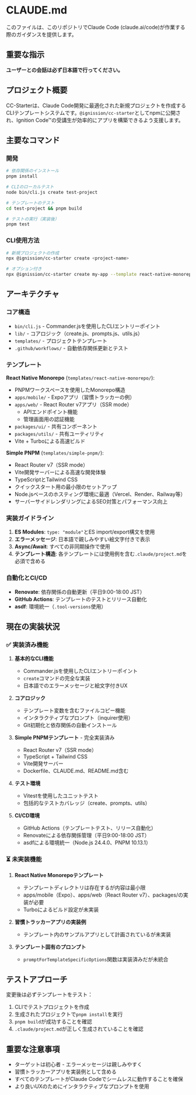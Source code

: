 # CLAUDE.md

このファイルは、このリポジトリでClaude Code (claude.ai/code)が作業する際のガイダンスを提供します。

## 重要な指示

**ユーザーとの会話は必ず日本語で行ってください。**

## プロジェクト概要

CC-Starterは、Claude Code開発に最適化された新規プロジェクトを作成するCLIテンプレートシステムです。`@ignission/cc-starter`としてnpmに公開され、Ignition Code™の受講生が効率的にアプリを構築できるよう支援します。

## 主要なコマンド

### 開発
```bash
# 依存関係のインストール
pnpm install

# CLIのローカルテスト
node bin/cli.js create test-project

# テンプレートのテスト
cd test-project && pnpm build

# テストの実行（実装後）
pnpm test
```

### CLI使用方法
```bash
# 新規プロジェクトの作成
npx @ignission/cc-starter create <project-name>

# オプション付き
npx @ignission/cc-starter create my-app --template react-native-monorepo --skip-install
```

## アーキテクチャ

### コア構造
- `bin/cli.js` - Commander.jsを使用したCLIエントリーポイント
- `lib/` - コアロジック（create.js、prompts.js、utils.js）
- `templates/` - プロジェクトテンプレート
- `.github/workflows/` - 自動依存関係更新とテスト

### テンプレート

**React Native Monorepo** (`templates/react-native-monorepo/`):
- PNPMワークスペースを使用したMonorepo構造
- `apps/mobile/` - Expoアプリ（習慣トラッカーの例）
- `apps/web/` - React Router v7アプリ（SSR mode）
  - APIエンドポイント機能
  - 管理画面用の認証機能
- `packages/ui/` - 共有コンポーネント
- `packages/utils/` - 共有ユーティリティ
- Vite + Turboによる高速ビルド

**Simple PNPM** (`templates/simple-pnpm/`):
- React Router v7（SSR mode）
- Vite開発サーバーによる高速な開発体験
- TypeScriptとTailwind CSS
- クイックスタート用の最小限のセットアップ
- Node.jsベースのホスティング環境に最適（Vercel、Render、Railway等）
- サーバーサイドレンダリングによるSEO対策とパフォーマンス向上

### 実装ガイドライン

1. **ES Modules**: `type: "module"`とES import/export構文を使用
2. **エラーメッセージ**: 日本語で親しみやすい絵文字付きで表示
3. **Async/Await**: すべての非同期操作で使用
4. **テンプレート構造**: 各テンプレートには使用例を含む`.claude/project.md`を必須で含める

### 自動化とCI/CD

- **Renovate**: 依存関係の自動更新（平日9:00-18:00 JST）
- **GitHub Actions**: テンプレートのテストとリリース自動化
- **asdf**: 環境統一（`.tool-versions`使用）

## 現在の実装状況

### ✅ 実装済み機能

1. **基本的なCLI機能**
   - Commander.jsを使用したCLIエントリーポイント
   - `create`コマンドの完全な実装
   - 日本語でのエラーメッセージと絵文字付きUX

2. **コアロジック**
   - テンプレート変数を含むファイルコピー機能
   - インタラクティブなプロンプト（inquirer使用）
   - Git初期化と依存関係の自動インストール

3. **Simple PNPMテンプレート** - 完全実装済み
   - React Router v7（SSR mode）
   - TypeScript + Tailwind CSS
   - Vite開発サーバー
   - Dockerfile、CLAUDE.md、README.md含む

4. **テスト環境**
   - Vitestを使用したユニットテスト
   - 包括的なテストカバレッジ（create、prompts、utils）

5. **CI/CD環境**
   - GitHub Actions（テンプレートテスト、リリース自動化）
   - Renovateによる依存関係管理（平日9:00-18:00 JST）
   - asdfによる環境統一（Node.js 24.4.0、PNPM 10.13.1）

### ⏳ 未実装機能

1. **React Native Monorepoテンプレート**
   - テンプレートディレクトリは存在するが内容は最小限
   - apps/mobile（Expo）、apps/web（React Router v7）、packages/の実装が必要
   - Turboによるビルド設定が未実装

2. **習慣トラッカーアプリの実装例**
   - テンプレート内のサンプルアプリとして計画されているが未実装

3. **テンプレート固有のプロンプト**
   - `promptForTemplateSpecificOptions`関数は実装済みだが未統合

## テストアプローチ

変更後は必ずテンプレートをテスト：
1. CLIでテストプロジェクトを作成
2. 生成されたプロジェクトで`pnpm install`を実行
3. `pnpm build`が成功することを確認
4. `.claude/project.md`が正しく生成されていることを確認

## 重要な注意事項

- ターゲットは初心者 - エラーメッセージは親しみやすく
- 習慣トラッカーアプリを実装例として含める
- すべてのテンプレートがClaude Codeでシームレスに動作することを確保
- より良いUXのためにインタラクティブなプロンプトを使用